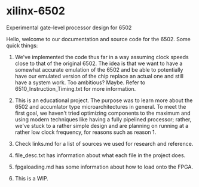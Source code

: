 # xilinx-6502
Experimental gate-level processor design for 6502

Hello, welcome to our documentation and source code for the 6502.
Some quick things:

1. We've implemented the code thus far in a way assuming clock speeds close to that of the original 6502. The idea is that we want to have a somewhat accurate emulation of the 6502 and be able to potentially have our emulated version of the chip replace an actual one and still have a system work. Too ambitious? Maybe. Refer to 6510_Instruction_Timing.txt for more information.

2. This is an educational project. The purpose was to learn more about the 6502 and accumlator type microarchitectures in general. To meet the first goal, we haven't tried optimizing components to the maximum and using modern techniques like having a fully pipelined processor; rather, we've stuck to a rather simple design and are planning on running at a rather low clock frequency, for reasons such as reason 1.

3. Check links.md for a list of sources we used for research and reference.

4. file_desc.txt has information about what each file in the project does.

5. fpgaloading.md has some information about how to load onto the FPGA.

6. This is a WIP.
